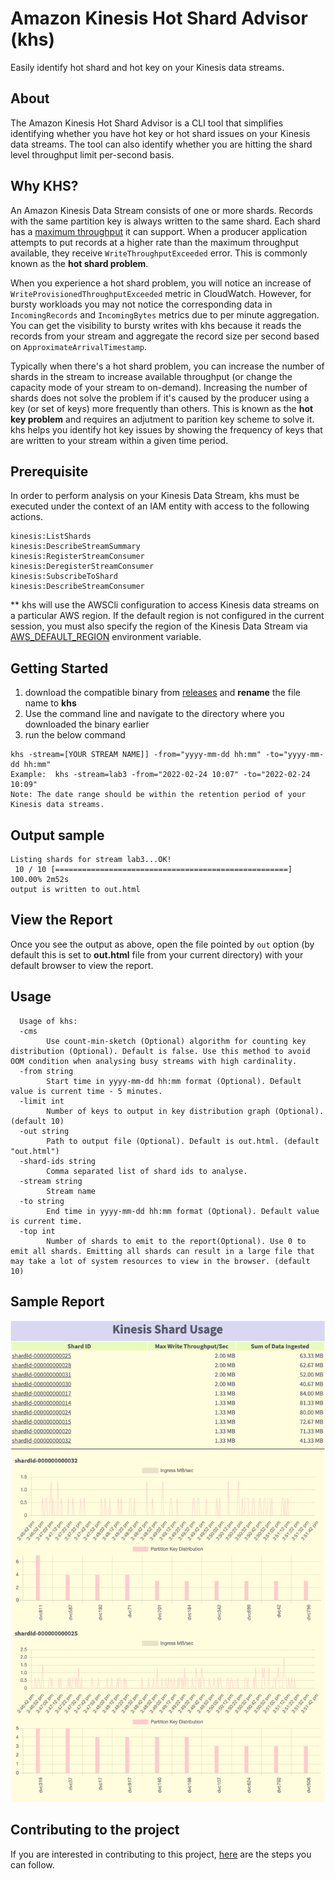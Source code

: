 # Amazon Kinesis Hot Shard Advisor (khs)
Easily identify hot shard and hot key on your Kinesis data streams.

## About
The Amazon Kinesis Hot Shard Advisor is a CLI tool that simplifies identifying whether you have hot key or hot shard issues on your Kinesis data streams. The tool can also identify whether you are hitting the shard level throughput limit per-second basis.

## Why KHS?
An Amazon Kinesis Data Stream consists of one or more shards. Records with the same partition key is always written to the same shard. Each shard has a [maximum throughput](https://aws.amazon.com/kinesis/data-streams/faqs/#:~:text=A%20shard%20has%20a%20sequence,2%20MB%2Fsecond%20for%20reads.) it can support. When a producer application attempts to put records at a higher rate than the maximum throughput available, they receive `WriteThroughputExceeded` error. This is commonly known as the **hot shard problem**.   

When you experience a hot shard problem, you will notice an increase of `WriteProvisionedThroughputExceeded` metric in CloudWatch. However, for bursty workloads you may not notice the corresponding data in `IncomingRecords` and `IncomingBytes` metrics due to per minute aggregation. You can get the visibility to bursty writes with khs because it reads the records from your stream and aggregate the record size per second based on `ApproximateArrivalTimestamp`.

Typically when there's a hot shard problem, you can increase the number of shards in the stream to increase available throughput (or change the capacity mode of your stream to on-demand). Increasing the number of shards does not solve the problem if it's caused by the producer using a key (or set of keys) more frequently than others. This is known as the **hot key problem** and requires an adjutment to parition key scheme to solve it. khs helps you identify hot key issues by showing the frequency of keys that are written to your stream within a given time period.

## Prerequisite
In order to perform analysis on your Kinesis Data Stream, khs must be executed under the context of an IAM entity with access to the following actions.

```
kinesis:ListShards
kinesis:DescribeStreamSummary
kinesis:RegisterStreamConsumer
kinesis:DeregisterStreamConsumer
kinesis:SubscribeToShard
kinesis:DescribeStreamConsumer
```

** khs will use the AWSCli configuration to access Kinesis data streams on a particular AWS region. If the default region is not configured in the current session, you must also specify the region of the Kinesis Data Stream via [AWS_DEFAULT_REGION](https://docs.aws.amazon.com/cli/latest/userguide/cli-configure-quickstart.html#cli-configure-quickstart-region) environment variable.

## Getting Started
1. download the compatible binary from [releases](https://github.com/awslabs/kinesis-hot-shard-advisor/releases) and **rename** the file name to **khs**
2. Use the command line and navigate to the directory where you downloaded the binary earlier
3. run the below command
```
khs -stream=[YOUR STREAM NAME]] -from="yyyy-mm-dd hh:mm" -to="yyyy-mm-dd hh:mm"
Example:  khs -stream=lab3 -from="2022-02-24 10:07" -to="2022-02-24 10:09" 
Note: The date range should be within the retention period of your Kinesis data streams.
```
## Output sample
```
Listing shards for stream lab3...OK!
 10 / 10 [====================================================] 100.00% 2m52s
output is written to out.html
```


## View the Report
Once you see the output as above, open the file pointed by `out` option (by default this is set to **out.html** file from your current directory) with your default browser to view the report.

## Usage
```
  Usage of khs:
  -cms
    	Use count-min-sketch (Optional) algorithm for counting key distribution (Optional). Default is false. Use this method to avoid OOM condition when analysing busy streams with high cardinality.
  -from string
    	Start time in yyyy-mm-dd hh:mm format (Optional). Default value is current time - 5 minutes.
  -limit int
    	Number of keys to output in key distribution graph (Optional). (default 10)
  -out string
    	Path to output file (Optional). Default is out.html. (default "out.html")
  -shard-ids string
    	Comma separated list of shard ids to analyse.
  -stream string
    	Stream name
  -to string
    	End time in yyyy-mm-dd hh:mm format (Optional). Default value is current time.
  -top int
    	Number of shards to emit to the report(Optional). Use 0 to emit all shards. Emitting all shards can result in a large file that may take a lot of system resources to view in the browser. (default 10)
```

## Sample Report
![Sample Report](images/samplereport.png)

## Contributing to the project
If you are interested in contributing to this project, [here](CONTRIBUTING.md) are the steps you can follow.
